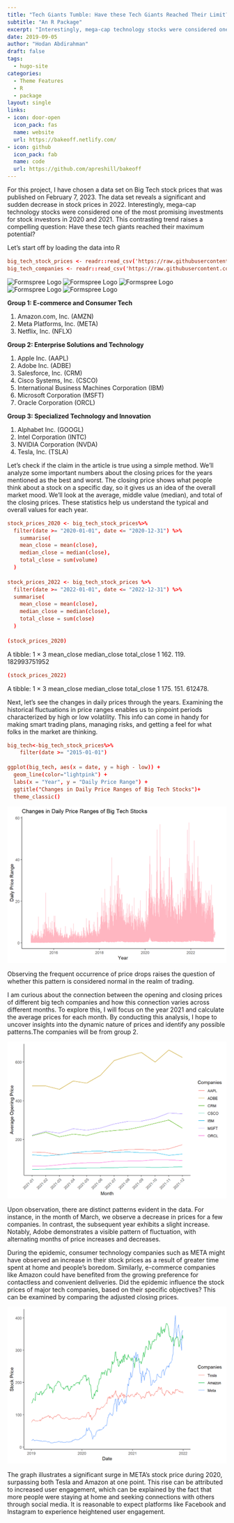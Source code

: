 ```yaml
---
title: "Tech Giants Tumble: Have these Tech Giants Reached Their Limit?"
subtitle: "An R Package"
excerpt: "Interestingly, mega-cap technology stocks were considered one of the most promising investments for stock investors in 2020 and 2021."
date: 2019-09-05
author: "Hodan Abdirahman"
draft: false
tags:
  - hugo-site
categories:
  - Theme Features
  - R
  - package
layout: single
links:
- icon: door-open
  icon_pack: fas
  name: website
  url: https://bakeoff.netlify.com/
- icon: github
  icon_pack: fab
  name: code
  url: https://github.com/apreshill/bakeoff
---
```


For this project, I have chosen a data set on Big Tech stock prices that was published on February 7, 2023. The data set reveals a significant and sudden decrease in stock prices in 2022. Interestingly, mega-cap technology stocks were considered one of the most promising investments for stock investors in 2020 and 2021. This contrasting trend raises a compelling question: Have these tech giants reached their maximum potential?

Let’s start off by loading the data into R
```toml
big_tech_stock_prices <- readr::read_csv('https://raw.githubusercontent.com/rfordatascience/tidytuesday/master/data/2023/2023-02-07/big_tech_stock_prices.csv')
big_tech_companies <- readr::read_csv('https://raw.githubusercontent.com/rfordatascience/tidytuesday/master/data/2023/2023-02-07/big_tech_companies.csv')
```
![Formspree Logo](formspree-logo.png)
![Formspree Logo](formspree-logo.png)
![Formspree Logo](formspree-logo.png)
![Formspree Logo](formspree-logo.png)
![Formspree Logo](formspree-logo.png)

**Group 1: E-commerce and Consumer Tech**
1. Amazon.com, Inc. (AMZN)
2. Meta Platforms, Inc. (META)
3. Netflix, Inc. (NFLX)

**Group 2: Enterprise Solutions and Technology**
1. Apple Inc. (AAPL)
2. Adobe Inc. (ADBE)
3. Salesforce, Inc. (CRM)
4. Cisco Systems, Inc. (CSCO)
5. International Business Machines Corporation (IBM)
6. Microsoft Corporation (MSFT)
7. Oracle Corporation (ORCL)

**Group 3: Specialized Technology and Innovation**
1. Alphabet Inc. (GOOGL)
2. Intel Corporation (INTC)
3. NVIDIA Corporation (NVDA)
4. Tesla, Inc. (TSLA)

Let’s check if the claim in the article is true using a simple method. We’ll analyze some important numbers about the closing prices for the years mentioned as the best and worst. The closing price shows what people think about a stock on a specific day, so it gives us an idea of the overall market mood. We’ll look at the average, middle value (median), and total of the closing prices. These statistics help us understand the typical and overall values for each year.
```toml
stock_prices_2020 <- big_tech_stock_prices%>%
  filter(date >= "2020-01-01", date <= "2020-12-31") %>%
    summarise(
    mean_close = mean(close),
    median_close = median(close),
    total_close = sum(volume)
  )

stock_prices_2022 <- big_tech_stock_prices %>%
  filter(date >= "2022-01-01", date <= "2022-12-31") %>%
  summarise(
    mean_close = mean(close),
    median_close = median(close),
    total_close = sum(close)
  )

(stock_prices_2020)
```
  A tibble: 1 × 3
  mean_close median_close  total_close
       <dbl>        <dbl>        <dbl>
1       162.         119. 182993751952

```toml
(stock_prices_2022)
```
  A tibble: 1 × 3
  mean_close median_close total_close
       <dbl>        <dbl>       <dbl>
1       175.         151.     612478.


Next, let’s see the changes in daily prices through the years. Examining the historical fluctuations in price ranges enables us to pinpoint periods characterized by high or low volatility. This info can come in handy for making smart trading plans, managing risks, and getting a feel for what folks in the market are thinking.
```toml
big_tech<-big_tech_stock_prices%>%
    filter(date >= "2015-01-01")

ggplot(big_tech, aes(x = date, y = high - low)) +
  geom_line(color="lightpink") +
  labs(x = "Year", y = "Daily Price Range") +
  ggtitle("Changes in Daily Price Ranges of Big Tech Stocks")+
  theme_classic()
```

![Formspree Logo](changesdaily.png)

Observing the frequent occurrence of price drops raises the question of whether this pattern is considered normal in the realm of trading.

I am curious about the connection between the opening and closing prices of different big tech companies and how this connection varies across different months. To explore this, I will focus on the year 2021 and calculate the average prices for each month. By conducting this analysis, I hope to uncover insights into the dynamic nature of prices and identify any possible patterns.The companies will be from group 2.

![Formspree Logo](month.png)

Upon observation, there are distinct patterns evident in the data. For instance, in the month of March, we observe a decrease in prices for a few companies. In contrast, the subsequent year exhibits a slight increase. Notably, Adobe demonstrates a visible pattern of fluctuation, with alternating months of price increases and decreases.

During the epidemic, consumer technology companies such as META might have observed an increase in their stock prices as a result of greater time spent at home and people’s boredom. Similarly, e-commerce companies like Amazon could have benefited from the growing preference for contactless and convenient deliveries. Did the epidemic influence the stock prices of major tech companies, based on their specific objectives? This can be examined by comparing the adjusted closing prices.

![Formspree Logo](stockprice.png)

The graph illustrates a significant surge in META’s stock price during 2020, surpassing both Tesla and Amazon at one point. This rise can be attributed to increased user engagement, which can be explained by the fact that more people were staying at home and seeking connections with others through social media. It is reasonable to expect platforms like Facebook and Instagram to experience heightened user engagement.
